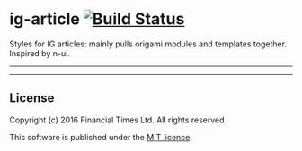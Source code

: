 # ig-article [![Build Status](https://circleci.com/gh/Financial-Times/ig-article.png?style=shield&circle-token=9ca314332de2a9b6a80eb8477e097d9acbc96e0b)](https://circleci.com/gh/Financial-Times/ig-article)

Styles for IG articles: mainly pulls origami modules and templates together. Inspired by n-ui.

----



----

## License

Copyright (c) 2016 Financial Times Ltd. All rights reserved.

This software is published under the [MIT licence](http://opensource.org/licenses/MIT).
